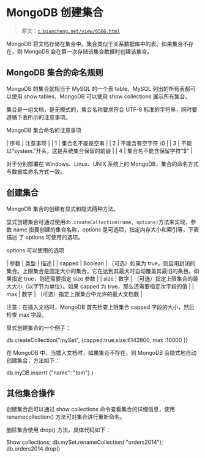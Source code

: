 # MongoDB 创建集合

> 原文：[`c.biancheng.net/view/6566.html`](http://c.biancheng.net/view/6566.html)

MongoDB 将文档存储在集合中。集合类似于关系数据库中的表。如果集合不存在，则 MongoDB 会在第一次存储该集合数据时创建该集合。

## MongoDB 集合的命名规则

MongoDB 的集合就相当于 MySQL 的一个表 table，MySQL 列出的所有表都可以使用 show tables，MongoDB 可以使用 show collections 展示所有集合。

集合是一组文档，是无模式的，集合名称要求符合 UTF-8 标准的字符串，同时要遵循下表所示的注意事项。

MongoDB 集合命名的注意事项

| 序号 | 注意事项 |
| 1 | 集合名不能是空串 |
| 2 | 不能含有空字符 \0 |
| 3 | 不能以“system.”开头，这是系统集合保留的前缀 |
| 4 | 集合名不能含保留字符“$” |

对于分别部署在 Windows、Linux、UNIX 系统上的 MongoDB，集合的命名方式与数据库命名方式一致。

## 创建集合

MongoDB 集合的创建有显式和隐式两种方法。

显式创建集合可通过使用`db.createCollection(name, options)`方法来实现，参数 name 指要创建的集合名称，options 是可选项，指定内存大小和索引等，下表描述 了 options 可使用的选项。

options 可以使用的选项

| 参数 | 类型 | 描述 |
| capped | Boolean | （可选）如果为 true，则启用封闭的集合。上限集合是固定大小的集合，它在达到其最大时自动覆盖其最旧的条目。如果指定 true，则还需要指定 size 参数 |
| size | 数字 | （可选）指定上限集合的最大大小（以字节为单位）。如果 capped 为 true，那么还需要指定次字段的值 |
| max | 数字 | （可选）指定上限集合中允许的最大文档数 |

注意：在插入文档时，MongoDB 首先检查上限集合 capped 字段的大小，然后检查 max 字段。

显式创建集合的一个例子：

db.createCollection("mySet", {capped:true,size:6142800, max :10000 })

在 MongoDB 中，当插入文档时，如果集合不存在，则 MongoDB 会隐式地自动创建集合，方法如下：

db.myDB.insert( {"name": "tom"} )

## 其他集合操作

创建集合后可以通过 show collections 命令查看集合的详细信息，使用 renamecollection() 方法可对集合进行重新命名。

删除集合使用 drop() 方法，具体代码如下：

Show collections;
db.mySet.renameCollection( "orders2014");
db.orders2014.drop()